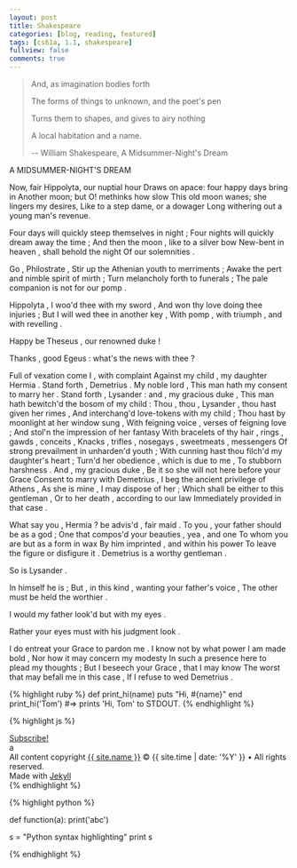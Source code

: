 ```yaml
---
layout: post
title: Shakespeare
categories: [blog, reading, featured]
tags: [cs61a, 1.1, shakespeare]
fullview: false
comments: true
---
```



> And, as imagination bodies forth
>
> The forms of things to unknown, and the poet's pen
>
> Turns them to shapes, and gives to airy nothing
>
> A local habitation and a name.
>
> -- William Shakespeare, A Midsummer-Night's Dream


A MIDSUMMER-NIGHT'S DREAM

Now, fair Hippolyta, our nuptial hour 
Draws on apace: four happy days bring in 
Another moon; but O! methinks how slow 
This old moon wanes; she lingers my desires,
Like to a step dame, or a dowager 
Long withering out a young man's revenue.

Four days will quickly steep themselves in night ;
Four nights will quickly dream away the time ;
And then the moon , like to a silver bow 
New-bent in heaven , shall behold the night 
Of our solemnities .

Go , Philostrate ,
Stir up the Athenian youth to merriments ;
Awake the pert and nimble spirit of mirth ;
Turn melancholy forth to funerals ;
The pale companion is not for our pomp .

Hippolyta , I woo'd thee with my sword ,
And won thy love doing thee injuries ;
But I will wed thee in another key ,
With pomp , with triumph , and with revelling .


Happy be Theseus , our renowned duke !

Thanks , good Egeus : what's the news with thee ?

Full of vexation come I , with complaint 
Against my child , my daughter Hermia .
Stand forth , Demetrius . My noble lord ,
This man hath my consent to marry her .
Stand forth , Lysander : and , my gracious duke ,
This man hath bewitch'd the bosom of my child :
Thou , thou , Lysander , thou hast given her rimes ,
And interchang'd love-tokens with my child ;
Thou hast by moonlight at her window sung ,
With feigning voice , verses of feigning love ;
And stol'n the impression of her fantasy 
With bracelets of thy hair , rings , gawds , conceits ,
Knacks , trifles , nosegays , sweetmeats , messengers 
Of strong prevailment in unharden'd youth ;
With cunning hast thou filch'd my daughter's heart ;
Turn'd her obedience , which is due to me ,
To stubborn harshness . And , my gracious duke ,
Be it so she will not here before your Grace 
Consent to marry with Demetrius ,
I beg the ancient privilege of Athens ,
As she is mine , I may dispose of her ;
Which shall be either to this gentleman ,
Or to her death , according to our law 
Immediately provided in that case .

What say you , Hermia ? be advis'd , fair maid .
To you , your father should be as a god ;
One that compos'd your beauties , yea , and one 
To whom you are but as a form in wax 
By him imprinted , and within his power 
To leave the figure or disfigure it .
Demetrius is a worthy gentleman .

So is Lysander .

In himself he is ;
But , in this kind , wanting your father's voice ,
The other must be held the worthier .

I would my father look'd but with my eyes .

Rather your eyes must with his judgment look .

I do entreat your Grace to pardon me .
I know not by what power I am made bold ,
Nor how it may concern my modesty 
In such a presence here to plead my thoughts ;
But I beseech your Grace , that I may know 
The worst that may befall me in this case ,
If I refuse to wed Demetrius .


{% highlight ruby %}
def print_hi(name)
  puts "Hi, #{name}"
end
print_hi('Tom')
#=> prints 'Hi, Tom' to STDOUT.
{% endhighlight %}

{% highlight js %}

<footer class="site-footer">
 <a class="subscribe" href="{{ "/feed.xml" | prepend: site.baseurl }}"> <span class="tooltip"> <i class="fa fa-rss"></i> Subscribe!</span></a>
  <div class="inner">a
   <section class="copyright">All content copyright <a href="mailto:{{ site.email}}">{{ site.name }}</a> &copy; {{ site.time | date: '%Y' }} &bull; All rights reserved.</section>
   <section class="poweredby">Made with <a href="http://jekyllrb.com"> Jekyll</a></section>
  </div>
</footer>
{% endhighlight %}

{% highlight python %}

def function(a):
    print('abc')

s = "Python syntax highlighting"
print s

{% endhighlight %}




[jekyll]:      http://jekyllrb.com
[jekyll-gh]:   https://github.com/jekyll/jekyll
[jekyll-help]: https://github.com/jekyll/jekyll-help
